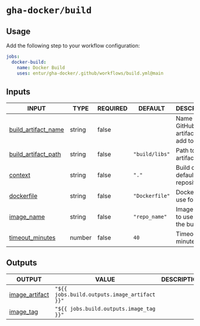 # `gha-docker/build`

## Usage

Add the following step to your workflow configuration:

```yml
jobs:
  docker-build:
    name: Docker Build
    uses: entur/gha-docker/.github/workflows/build.yml@main
```

## Inputs

<!-- AUTO-DOC-INPUT:START - Do not remove or modify this section -->

|                                           INPUT                                           |  TYPE  | REQUIRED |    DEFAULT     |                  DESCRIPTION                   |
|-------------------------------------------------------------------------------------------|--------|----------|----------------|------------------------------------------------|
| <a name="input_build_artifact_name"></a>[build_artifact_name](#input_build_artifact_name) | string |  false   |                |  Name of GitHub artifact to <br>add to build   |
| <a name="input_build_artifact_path"></a>[build_artifact_path](#input_build_artifact_path) | string |  false   | `"build/libs"` |           Path to save artifact into           |
|                   <a name="input_context"></a>[context](#input_context)                   | string |  false   |     `"."`      | Build context, default root of <br>repository  |
|              <a name="input_dockerfile"></a>[dockerfile](#input_dockerfile)               | string |  false   | `"Dockerfile"` |          Dockerfile to use for build           |
|              <a name="input_image_name"></a>[image_name](#input_image_name)               | string |  false   | `"repo_name"`  |      Image name to use for <br>the build       |
|       <a name="input_timeout_minutes"></a>[timeout_minutes](#input_timeout_minutes)       | number |  false   |      `40`      |               Timeout in minutes               |

<!-- AUTO-DOC-INPUT:END -->

## Outputs

<!-- AUTO-DOC-OUTPUT:START - Do not remove or modify this section -->

|                                    OUTPUT                                    |                    VALUE                     | DESCRIPTION |
|------------------------------------------------------------------------------|----------------------------------------------|-------------|
| <a name="output_image_artifact"></a>[image_artifact](#output_image_artifact) | `"${{ jobs.build.outputs.image_artifact }}"` |             |
|        <a name="output_image_tag"></a>[image_tag](#output_image_tag)         |   `"${{ jobs.build.outputs.image_tag }}"`    |             |

<!-- AUTO-DOC-OUTPUT:END -->
